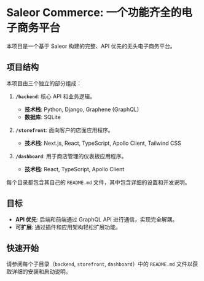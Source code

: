 # Saleor Commerce: 一个功能齐全的电子商务平台

本项目是一个基于 Saleor 构建的完整、API 优先的无头电子商务平台。

## 项目结构

本项目由三个独立的部分组成：

1.  **`/backend`**: 核心 API 和业务逻辑。
    *   **技术栈**: Python, Django, Graphene (GraphQL)
    *   **数据库**: SQLite

2.  **`/storefront`**: 面向客户的店面应用程序。
    *   **技术栈**: Next.js, React, TypeScript, Apollo Client, Tailwind CSS

3.  **`/dashboard`**: 用于商店管理的仪表板应用程序。
    *   **技术栈**: React, TypeScript, Apollo Client

每个目录都包含其自己的 `README.md` 文件，其中包含详细的设置和开发说明。

## 目标

*   **API 优先**: 后端和前端通过 GraphQL API 进行通信，实现完全解耦。
*   **可扩展**: 通过插件和应用架构轻松扩展功能。

## 快速开始

请参阅每个子目录（`backend`, `storefront`, `dashboard`）中的 `README.md` 文件以获取详细的安装和启动说明。

